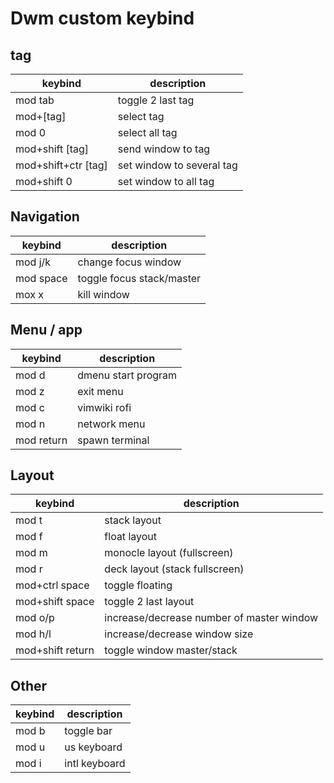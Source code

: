 # Dwm custom keybind

## tag

| keybind             | description               |
|---------------------|---------------------------|
| mod tab             | toggle 2 last tag         |
| mod+[tag]           | select tag                |
| mod 0               | select all tag            |
| mod+shift [tag]     | send window to tag        |
| mod+shift+ctr [tag] | set window to several tag |
| mod+shift 0         | set window to all tag     |

## Navigation

| keybind          | description                               |
|------------------|-------------------------------------------|
| mod j/k          | change focus window                       |
| mod space        | toggle focus stack/master                 |
| mox x            | kill window                               |

## Menu / app

| keybind          | description                               |
|------------------|-------------------------------------------|
| mod d            | dmenu start program                       |
| mod z            | exit menu                                 |
| mod c            | vimwiki rofi                              |
| mod n            | network menu                              |
| mod return       | spawn terminal                            |

## Layout

| keybind          | description                               |
|------------------|-------------------------------------------|
| mod t            | stack layout                              |
| mod f            | float layout                              |
| mod m            | monocle layout (fullscreen)               |
| mod r            | deck layout    (stack fullscreen)         |
| mod+ctrl space   | toggle floating                           |
| mod+shift space  | toggle 2 last layout                      |
| mod o/p          | increase/decrease number of master window |
| mod h/l          | increase/decrease window size             |
| mod+shift return | toggle window master/stack                |

## Other

| keybind | description   |
|---------|---------------|
| mod b   | toggle bar    |
| mod u   | us keyboard   |
| mod i   | intl keyboard |
